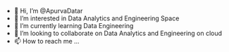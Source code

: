 - 👋 Hi, I’m @ApurvaDatar
- 👀 I’m interested in Data Analytics and Engineering Space
- 🌱 I’m currently learning Data Engineering
- 💞️ I’m looking to collaborate on Data Analytics and Engineering on cloud
- 📫 How to reach me ...

<!---
ApurvaDatar/ApurvaDatar is a ✨ special ✨ repository because its `README.md` (this file) appears on your GitHub profile.
You can click the Preview link to take a look at your changes.
--->
